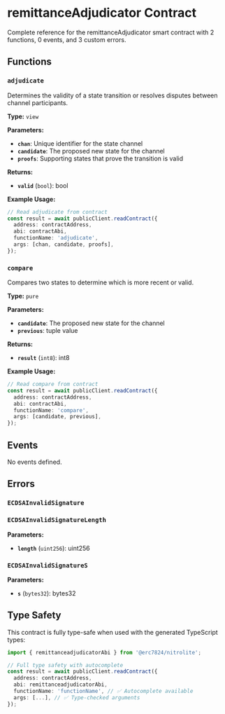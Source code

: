 # remittanceAdjudicator Contract

Complete reference for the remittanceAdjudicator smart contract with 2 functions, 0 events, and 3 custom errors.

## Functions

### `adjudicate`

Determines the validity of a state transition or resolves disputes between channel participants.

**Type:** `view`

**Parameters:**
- **`chan`**: Unique identifier for the state channel
- **`candidate`**: The proposed new state for the channel
- **`proofs`**: Supporting states that prove the transition is valid

**Returns:**
- **`valid`** (`bool`): bool

**Example Usage:**

```typescript
// Read adjudicate from contract
const result = await publicClient.readContract({
  address: contractAddress,
  abi: contractAbi,
  functionName: 'adjudicate',
  args: [chan, candidate, proofs],
});
```

### `compare`

Compares two states to determine which is more recent or valid.

**Type:** `pure`

**Parameters:**
- **`candidate`**: The proposed new state for the channel
- **`previous`**: tuple value

**Returns:**
- **`result`** (`int8`): int8

**Example Usage:**

```typescript
// Read compare from contract
const result = await publicClient.readContract({
  address: contractAddress,
  abi: contractAbi,
  functionName: 'compare',
  args: [candidate, previous],
});
```

## Events

No events defined.
## Errors

### `ECDSAInvalidSignature`

### `ECDSAInvalidSignatureLength`

**Parameters:**
- **`length`** (`uint256`): uint256

### `ECDSAInvalidSignatureS`

**Parameters:**
- **`s`** (`bytes32`): bytes32

## Type Safety

This contract is fully type-safe when used with the generated TypeScript types:

```typescript
import { remittanceadjudicatorAbi } from '@erc7824/nitrolite';

// Full type safety with autocomplete
const result = await publicClient.readContract({
  address: contractAddress,
  abi: remittanceadjudicatorAbi,
  functionName: 'functionName', // ✅ Autocomplete available
  args: [...], // ✅ Type-checked arguments
});
```


